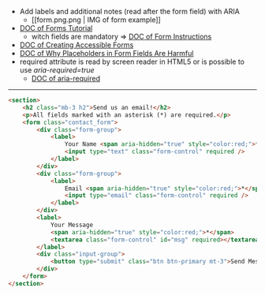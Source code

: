 - Add labels and additional notes (read after the form field) with ARIA
  - [[form.png.png | IMG of form example]]
- [DOC of Forms Tutorial](https://www.w3.org/WAI/tutorials/forms/)
  - witch fields are mandatory => [DOC of Form Instructions](https://www.w3.org/WAI/tutorials/forms/instructions/)
- [DOC of Creating Accessible Forms](https://webaim.org/techniques/forms/)
- [DOC of Why Placeholders in Form Fields Are Harmful](https://www.nngroup.com/articles/form-design-placeholders/)
- required attribute is read by screen reader in HTML5 or is possible to use _aria-required=true_
  - [DOC of aria-required](https://developer.mozilla.org/en-US/docs/Web/Accessibility/ARIA/Attributes/aria-required)

---

```html
<section>
	<h2 class="mb-3 h2">Send us an email!</h2>
	<p>All fields marked with an asterisk (*) are required.</p>
	<form class="contact_form">
		<div class="form-group">
			<label>
				Your Name <span aria-hidden="true" style="color:red;">*</span>
				<input type="text" class="form-control" required />
			</label>
		</div>
		<div class="form-group">
			<label>
				Email <span aria-hidden="true" style="color:red;">*</span>
				<input type="email" class="form-control" required />
			</label>
		</div>
		<label>
			Your Message
			<span aria-hidden="true" style="color:red;">*</span>
			<textarea class="form-control" id="msg" required></textarea>
		</label>
		<div class="input-group">
			<button type="submit" class="btn btn-primary mt-3">Send Message</button>
		</div>
	</form>
</section>
```
